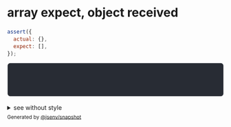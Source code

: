 # array expect, object received

```js
assert({
  actual: {},
  expect: [],
});
```

![img](throw.svg)

<details>
  <summary>see without style</summary>

```console
AssertionError: actual and expect are different

actual: {}
expect: []
```

</details>


<sub>
  Generated by <a href="https://github.com/jsenv/core/tree/main/packages/independent/snapshot">@jsenv/snapshot</a>
</sub>